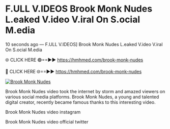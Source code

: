 # F.ULL V.IDEOS Brook Monk Nudes L.eaked V.ideo V.iral On S.ocial M.edia

10 seconds ago — F.ULL V.IDEOS] Brook Monk Nudes L.eaked V.ideo V.iral On S.ocial M.edia

🌐 CLICK HERE 🟢==►► https://hmhmed.com/brook-monk-nudes

🔴 CLICK HERE 🌐==►► https://hmhmed.com/brook-monk-nudes

[![Brook Monk Nudes](https://i.imgur.com/dJHk4Zq.gif)](https://hmhmed.com/brook-monk-nudes)

Brook Monk Nudes video took the internet by storm and amazed viewers on various social media platforms. Brook Monk Nudes, a young and talented digital creator, recently became famous thanks to this interesting video.

Brook Monk Nudes video instagram

Brook Monk Nudes video official twitter